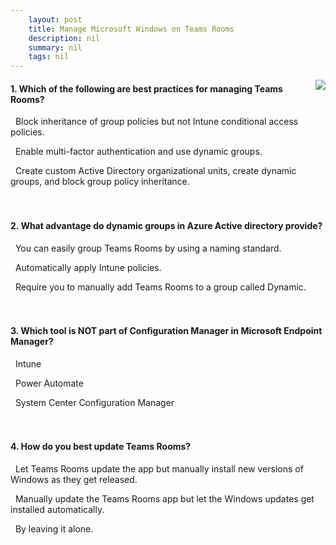 ```yaml
---
    layout: post
    title: Manage Microsoft Windows on Teams Rooms 
    description: nil
    summary: nil
    tags: nil
---
```



 <a target="_blank" href="https://docs.microsoft.com/en-us/learn/modules/m365-teams-rooms-windows-os/knowledge-check/"><i class="fas fa-external-link-alt"></i> </a>
 <img align="right" src="https://docs.microsoft.com/en-us/learn/achievements/manage-microsoft-windows-on-teams-rooms.svg">
####  1. Which of the following are best practices for managing Teams Rooms?


<i class='far fa-square'></i> &nbsp;&nbsp;Block inheritance of group policies but not Intune conditional access policies.

<i class='far fa-square'></i> &nbsp;&nbsp;Enable multi-factor authentication and use dynamic groups.

<i class='fas fa-check-square' style='color: Dodgerblue;'></i> &nbsp;&nbsp;Create custom Active Directory organizational units, create dynamic groups, and block group policy inheritance.
<br />
<br />
<br />

####  2. What advantage do dynamic groups in Azure Active directory provide?


<i class='fas fa-check-square' style='color: Dodgerblue;'></i> &nbsp;&nbsp;You can easily group Teams Rooms by using a naming standard.

<i class='far fa-square'></i> &nbsp;&nbsp;Automatically apply Intune policies.

<i class='far fa-square'></i> &nbsp;&nbsp;Require you to manually add Teams Rooms to a group called Dynamic.
<br />
<br />
<br />

####  3. Which tool is NOT part of Configuration Manager in Microsoft Endpoint Manager?


<i class='far fa-square'></i> &nbsp;&nbsp;Intune

<i class='fas fa-check-square' style='color: Dodgerblue;'></i> &nbsp;&nbsp;Power Automate

<i class='far fa-square'></i> &nbsp;&nbsp;System Center Configuration Manager
<br />
<br />
<br />

####  4. How do you best update Teams Rooms?


<i class='far fa-square'></i> &nbsp;&nbsp;Let Teams Rooms update the app but manually install new versions of Windows as they get released.

<i class='far fa-square'></i> &nbsp;&nbsp;Manually update the Teams Rooms app but let the Windows updates get installed automatically.

<i class='fas fa-check-square' style='color: Dodgerblue;'></i> &nbsp;&nbsp;By leaving it alone.
<br />
<br />
<br />

